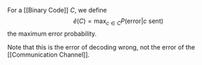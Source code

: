 For a [[Binary Code]] $C$, we define
$$
\hat{e}(C)=\max_{c\in C}P(\text{error}|c \text{ sent})
$$
the maximum error probability.

Note that this is the error of decoding wrong, not the error of the [[Communication Channel]].
